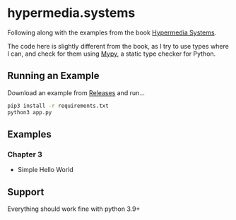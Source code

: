 # hypermedia.systems

Following along with the examples from the book [Hypermedia Systems](https://hypermedia.systems).

The code here is slightly different from the book, as I try to use types where I can, and check for them using [Mypy](https://mypy.readthedocs.io/en/stable/index.html), a static type checker for Python.

## Running an Example

Download an example from [Releases](https://github.com/juliojimenez/hypermedia.systems/releases) and run...

```bash
pip3 install -r requirements.txt
python3 app.py
```
## Examples

### Chapter 3

- Simple Hello World

## Support

Everything should work fine with python 3.9+